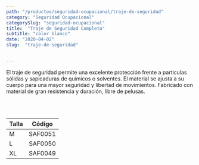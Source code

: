 ```yaml
---
path: "/productos/seguridad-ocupacional/traje-de-seguridad"
category: "Seguridad Ocupacional"
categorySlug: "seguridad-ocupacional"
title:  "Traje de Seguridad Completo"
subtitle: "color blanco"
date: "2020-04-02"
slug:  "traje-de-seguridad"


---
```

El traje de seguridad permite una excelente protección frente a particulas sólidas y sapicaduras de químicos o solventes. El material se ajusta a su cuerpo para una mayor seguridad y libertad de movimientos. Fabricado con material de gran resistencia y duración, libre de pelusas.


<br> <br>
<table class="min-w-full md:min-w-0 divide-y-0 divide-gray-200">
          <thead class=" bg-white">
            <tr>
              <th scope="col" class="px-6 text-center text-xs font-medium text-blue-500 uppercase tracking-wider">
                Talla
              </th>
              <th scope="col" class="px-6 py-3 text-center text-xs font-medium text-blue-500 uppercase tracking-wider">
                Código
              </th>
            </tr>
          </thead>
          <tbody>
            <tr class="bg-gray-400">
              <td class="px-6 py-4 whitespace-nowrap text-sm text-gray-700 text-center">
              M 
              </td>
              <td class="px-6 py-4 whitespace-nowrap text-sm text-gray-700 text-center">
              SAF0051
              </td>
            </tr> 
            <tr class="bg-gray-200">
              <td class="px-6 py-4 whitespace-nowrap text-sm text-gray-700 text-center">
              L
              </td>
              <td class="px-6 py-4 whitespace-nowrap text-sm text-gray-700 text-center">
              SAF0050
              </td>
            </tr> 
            <tr class="bg-gray-400">
              <td class="px-6 py-4 whitespace-nowrap text-sm text-gray-700 text-center">
              XL
              </td>
              <td class="px-6 py-4 whitespace-nowrap text-sm text-gray-700 text-center">
              SAF0049
              </td>
            </tr> 
          </tbody>
        </table>




